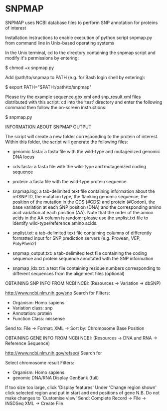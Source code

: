 # SNPMAP
SNPMAP uses NCBI database files to perform SNP annotation for proteins of interest 

Installation instructions to enable execution of python script snpmap.py from command line in Unix-based operating systems

In the Unix terminal, cd to the directory containing the snpmap script and modify it's permissions by entering:

$ chmod +x snpmap.py

Add /path/to/snpmap to PATH (e.g. for Bash login shell by entering):

$ export PATH="$PATH:/path/to/snpmap"

Please try the example sequence.gbx.xml and snp_result.xml files distributed with this script: cd into the ‘test’ directory and enter the following command then follow the on-screen instructions:

$ snpmap.py


INFORMATION ABOUT SNPMAP OUTPUT

The script will create a new folder corresponding to the protein of interest. Within this folder, the script will generate the following files:

- genomic.fasta: a fasta file with the wild-type and mutagenized genomic DNA locus

- cds.fasta: a fasta file with the wild-type and mutagenized coding sequence

- protein: a fasta file with the wild-type protein sequence

- snpmap.log: a tab-delimited text file containing information about the refSNP ID, the mutation type, the flanking genomic sequence, the position of the mutation in the CDS (#CDS) and protein (#Codon), the base variation at each SNP position (DNA) and the corresponding amino acid variation at each position (AA). Note that the order of the amino acids in the AA column is random; please use the snplist.txt file to identify wild-type/reference amino acids.

- snplist.txt: a tab-delimited text file containing columns of differently formatted input for SNP prediction servers (e.g. Provean, VEP, PolyPhen2)

- snpmap_output.txt: a tab-delimited text file containing the coding sequence and protein sequence annotated with the SNP information

- snpmap_idx.txt: a text file containing residue numbers corresponding to different sequences from the alignment files (optional)


OBTAINING SNP INFO FROM NCBI
NCBI:
(Resources -> Variation -> dbSNP)

http://www.ncbi.nlm.nih.gov/snp
 Search for <gene>
Filters:
- Organism: Homo sapiens
- Variation class: snp
- Annotation: protein
- Function Class: missense

Send to: File -> Format: XML -> Sort by: Chromosome Base Position


OBTAINING GENE INFO FROM NCBI
NCBI:
(Resources -> DNA and RNA -> Reference Sequence)

http://www.ncbi.nlm.nih.gov/refseq/
 Search for <gene>

Select chromosome result 
Filters:
- Organism: Homo sapiens
- genomic DNA/RNA
 Display GenBank (full)

If too size too large, click 'Display features'
Under 'Change region shown' click selected region and put in start and end positions of gene
N.B. 
Do not make changes to 'Customise view'
Send: Complete Record -> File -> INSDSeq XML -> Create File

